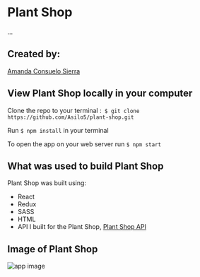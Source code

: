 # Plant Shop

...

## Created by:
[Amanda Consuelo Sierra](https://github.com/Asilo5)

## View Plant Shop locally in your computer

Clone the repo to your terminal :``` $ git clone https://github.com/Asilo5/plant-shop.git```

Run ``` $ npm install ``` in your terminal

To open the app on your web server run ``` $ npm start ```

## What was used to build Plant Shop

Plant Shop was built using:
  - React
  - Redux
  - SASS
  - HTML
  - API I built for the Plant Shop, [Plant Shop API](https://github.com/Asilo5/plant-shop-api)
  
## Image of Plant Shop

![app image]()

